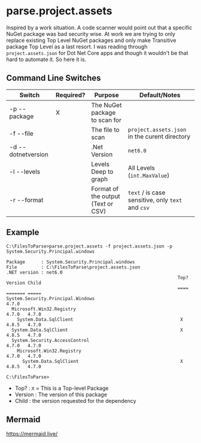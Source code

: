 # parse.project.assets
Inspired by a work situation. 
A code scanner would point out that a specific NuGet package was bad security wise. 
At work we are trying to only replace existing Top Level NuGet packages and only make Transitive package Top Level as a last resort.
I was reading through `project.assets.json` for Dot Net Core apps and though it wouldn't be that hard to automate it.
So here it is.

## Command Line Switches

| Switch                | Required? | Purpose                            | Default/Notes
|-----------------------|-----------|------------------------------------|-
| -p    --package       |  X        | The NuGet package to scan for      | 
| -f    --file          |           | The file to scan                   | `project.assets.json` in the curent directory
| -d    --dotnetversion |           | .Net Version                       | `net6.0`
| -l    --levels        |           | Levels Deep to graph               | All Levels (`int.MaxValue`)
| -r    --format        |           | Format of the output (Text or CSV) | `text` / is case sensitive, only `text` and `csv`

## Example

```shell
C:\FilesToParse>parse.project.assets -f project.assets.json -p System.Security.Principal.windows

Package      : System.Security.Principal.windows
File         : C:\FilesToParse\project.assets.json
.NET version : net6.0
                                                                Top?    Version Child
                                                                ====    ======= =====
System.Security.Principal.Windows                                       4.7.0
  Microsoft.Win32.Registry                                              4.7.0   4.7.0
    System.Data.SqlClient                                        X      4.8.5   4.7.0
  System.Data.SqlClient                                          X      4.8.5   4.7.0
  System.Security.AccessControl                                         4.7.0   4.7.0
    Microsoft.Win32.Registry                                            4.7.0   4.7.0
      System.Data.SqlClient                                      X      4.8.5   4.7.0

C:\FilesToParse>
```

- Top? : `X` = This is a Top-level Package 
- Version : The version of this package
- Child : the version requested for the dependency  

## Mermaid

https://mermaid.live/